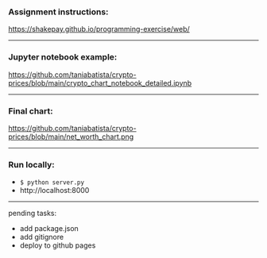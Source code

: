 

### Assignment instructions:
https://shakepay.github.io/programming-exercise/web/

---



### Jupyter notebook example: 
https://github.com/taniabatista/crypto-prices/blob/main/crypto_chart_notebook_detailed.ipynb


---

### Final chart: 
https://github.com/taniabatista/crypto-prices/blob/main/net_worth_chart.png

---

### Run locally: 
- `$ python server.py`
- http://localhost:8000

---

pending tasks:
- add package.json
- add gitignore
- deploy to github pages

